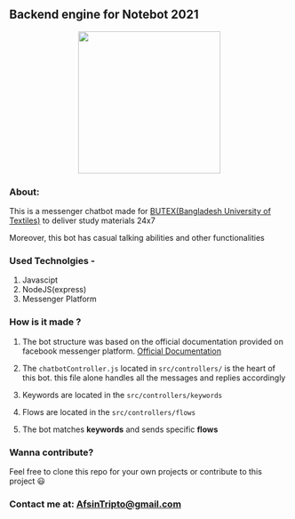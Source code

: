 ## Backend engine for Notebot 2021

<p align="center"><img src="https://i.imgur.com/7OzOu1k.png" width="256px"></img></p>

### About:
This is a messenger chatbot made for <a href="https://www.butex.edu.bd/">BUTEX(Bangladesh University of Textiles)</a> to deliver study materials 24x7

Moreover, this bot has casual talking abilities and other functionalities  

### Used Technolgies - 
1. Javascipt 
2. NodeJS(express)
3. Messenger Platform

### How is it made ?
1. The bot structure was based on the official documentation provided on facebook messenger platform. <a href="https://developers.facebook.com/docs/messenger-platform/getting-started/">Official Documentation</a>

2. The ``chatbotController.js`` located in ``src/controllers/`` is the heart of this bot. this file alone handles all the messages and replies accordingly 

3. Keywords are located in the ``src/controllers/keywords``

4. Flows are located in the ``src/controllers/flows``

5. The bot matches **keywords** and sends specific **flows**

### Wanna contribute?
Feel free to clone this repo for your own projects or contribute to this project 😃

### Contact me at: <a href="mailto:afsintripto@gmail.com">AfsinTripto@gmail.com</a>




